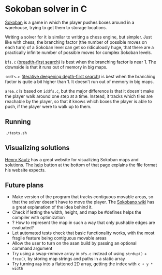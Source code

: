 # Sokoban solver in C

[Sokoban](https://en.wikipedia.org/wiki/Sokoban) is a game in which the player pushes boxes around in a warehouse, trying to get them to storage locations.

Writing a solver for it is similar to writing a chess engine, but simpler. Just like with chess, the branching factor (the number of possible moves on each turn) of a Sokoban level can get so ridiculously huge, that there are a practically infinite number of possible moves for complex Sokoban levels.

`bfs.c` ([breadth-first search](https://en.wikipedia.org/wiki/Breadth-first_search)) is best when the branching factor is near 1. The downside is that it runs out of memory in big maps.

`iddfs.c` ([iterative deepening depth-first search](https://en.wikipedia.org/wiki/Iterative_deepening_depth-first_search)) is best when the branching factor is quite a bit higher than 1. It doesn't run out of memory in big maps.

`area.c` is based on `iddfs.c`, but the major difference is that it doesn't make the player walk around one step at a time. Instead, it tracks which tiles are reachable by the player, so that it knows which boxes the player is able to push, if the player were to walk up to them.

## Running

`./tests.sh`

## Visualizing solutions

[Henry Kautz](https://henrykautz.com/sokoban/Sokoban.html) has a great website for visualizing Sokoban maps and solutions. The [help](https://henrykautz.com/sokoban/help.html) button at the bottom of that page explains the file format his website expects.

## Future plans

- Make version of the program that tracks contiguous movable areas, so that the solver doesn't have to move the player. The [Sokobano wiki](http://sokobano.de/wiki/index.php?title=Solver#Normalizing_the_player_position) has a great explanation of the idea behind it.
- Check if letting the width, height, and map be #defines helps the compiler with optimization
- ? How to represent the map in such a way that only pushable edges are evaluated?
- Let automated tests check that basic functionality works, with the most fragile feature being contiguous movable areas
- Allow the user to turn on the asan build by passing an optional command argument
- Try using a swap-remove array in `bfs.c` instead of using `strdup()` + `free()`, by storing map strings and paths in a static array
- Try turning `map` into a flattened 2D array, getting the index with `x + y * width`
